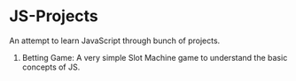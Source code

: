 # JS-Projects
An attempt to learn JavaScript through bunch of projects.

01. Betting Game: A very simple Slot Machine game to understand the basic concepts of JS. 
